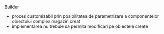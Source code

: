 Builder 
 - proces customizabil prin posibilitatea de parametrizare a componentelor obiectului complex magazin creat
 - implementarea nu trebuie sa permita modificari pe obiectele create 
